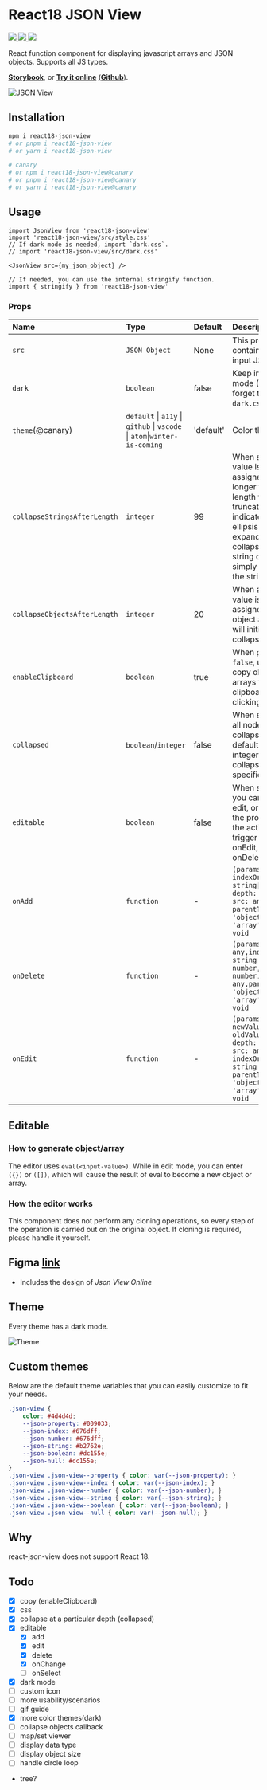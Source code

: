 # React18 JSON View

<p >
  <a href="https://www.npmjs.com/package/react18-json-view" target="_blank">
    <img src="https://img.shields.io/npm/v/react18-json-view.svg" />
  </a>
  <a href="https://www.npmjs.com/package/react18-json-view" target="_blank">
    <img src="https://img.shields.io/npm/dm/react18-json-view.svg" />
  </a>
    <a href="https://github.com/YYsuni/react18-json-view/blob/main/LICENSE" target="_blank">
    <img src="https://img.shields.io/npm/l/react18-json-view.svg">
  </a>
</p>

React function component for displaying javascript arrays and JSON objects. Supports all JS types.

[**Storybook**](https://react18-json-view.vercel.app/), or [**Try it online**](https://jv.yysuni.com/) [(**Github**)](https://github.com/YYsuni/json-view-online).


![JSON View](sample.png "JSON View")


## Installation
```bash
npm i react18-json-view
# or pnpm i react18-json-view
# or yarn i react18-json-view

# canary
# or npm i react18-json-view@canary
# or pnpm i react18-json-view@canary
# or yarn i react18-json-view@canary
```

## Usage
```tsx
import JsonView from 'react18-json-view'
import 'react18-json-view/src/style.css'
// If dark mode is needed, import `dark.css`.
// import 'react18-json-view/src/dark.css'

<JsonView src={my_json_object} />

// If needed, you can use the internal stringify function.
import { stringify } from 'react18-json-view'

```

### Props
| Name                         | Type                | Default | Description                                                                                                                                                                                    |
| :--------------------------- | :------------------ | :------ | :--------------------------------------------------------------------------------------------------------------------------------------------------------------------------------------------- |
| `src`                        | `JSON Object`       | None    | This property contains your input JSON                                                                                                                                                         |
| `dark`                       | `boolean`           | false   | Keep in dark mode (Don't forget to import `dark.css`)                                                                                                                                                  |
| `theme`(@canary)                | `default` \| `a11y` \| `github` \| `vscode` \| `atom`\|`winter-is-coming`     |'default'   | Color theme                                       |
| `collapseStringsAfterLength` | `integer`           | 99      | When an integer value is assigned, strings longer than that length will be truncated and indicated by an ellipsis. To expand or collapse the string content, simply click on the string value. |
| `collapseObjectsAfterLength` | `integer`           | 20      | When an integer value is assigned, the object and array will initially collapse.                                                                                                               |
| `enableClipboard`            | `boolean`           | true    | When `prop` is not `false`, users can copy objects and arrays to the clipboard by clicking on it.                                                                                              |
| `collapsed`                  | `boolean`/`integer` | false   | When set to true, all nodes will be collapsed by default. Use an integer value to collapse at a specific depth.                                                                                |
| `editable`                   | `boolean`           | false   | When set to true, you can add, edit, or delete the property, and the actions will trigger onAdd, onEdit, or onDelete.                                                                          |
| `onAdd`                      | `function`          | -       | `(params: { indexOrName: string\| number, depth: number, src: any; parentType: 'object' \| 'array' }) => void`                                                                                 |
| `onDelete`                   | `function`          | -       | `(params:{ value: any,indexOrName: string \| number,depth: number,src: any,parentType: 'object' \| 'array'}) => void`                                                                          |
| `onEdit`                     | `function`          | -       | `(params: { newValue: any, oldValue: any, depth: number, src: any, indexOrName: string \| number, parentType: 'object' \| 'array'}) => void`                                                   |

## Editable

### How to generate object/array

The editor uses `eval(<input-value>)`. While in edit mode, you can enter `({})` or `([])`, which will cause the result of eval to become a new object or array.

### How the editor works

This component does not perform any cloning operations, so every step of the operation is carried out on the original object. If cloning is required, please handle it yourself.

## Figma [link](https://www.figma.com/file/1XAkndYOprEcUZQU2KFFoT/Json-View?type=design&node-id=9%3A1570&mode=design&t=SQHDsbrSYStNeEOD-1)

* Includes the design of *Json View Online*

## Theme
Every theme has a dark mode.

![Theme](theme.png)

## Custom themes

Below are the default theme variables that you can easily customize to fit your needs.

```css
.json-view {
	color: #4d4d4d;
	--json-property: #009033;
	--json-index: #676dff;
	--json-number: #676dff;
	--json-string: #b2762e;
	--json-boolean: #dc155e;
	--json-null: #dc155e;
}
.json-view .json-view--property { color: var(--json-property); }
.json-view .json-view--index { color: var(--json-index); }
.json-view .json-view--number { color: var(--json-number); }
.json-view .json-view--string { color: var(--json-string); }
.json-view .json-view--boolean { color: var(--json-boolean); }
.json-view .json-view--null { color: var(--json-null); }
```

## Why
react-json-view does not support React 18.

## Todo
- [x] copy (enableClipboard)
- [x] css
- [x] collapse at a particular depth (collapsed)
- [x] editable
  - [x] add
  - [x] edit
  - [x] delete
  - [x] onChange
  - [ ] onSelect
- [x] dark mode
- [ ] custom icon
- [ ] more usability/scenarios
- [ ] gif guide
- [x] more color themes(dark)
- [ ] collapse objects callback
- [ ] map/set viewer
- [ ] display data type
- [ ] display object size
- [ ] handle circle loop

* tree?